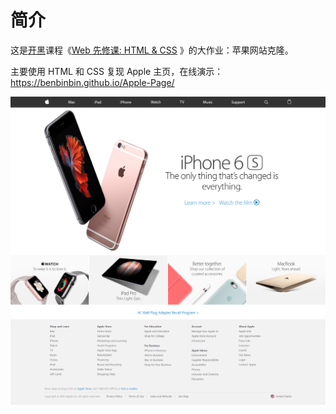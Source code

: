 # 简介

这是[开黑](https://www.hackerstart.cn/#/index)课程《[Web 先修课: HTML & CSS](https://www.hackerstart.cn/#/program/9) 》的大作业：苹果网站克隆。



主要使用 HTML 和 CSS 复现 Apple 主页，在线演示：https://benbinbin.github.io/Apple-Page/

![效果图](https://github.com/Benbinbin/Apple-Page/blob/master/apple.png)

